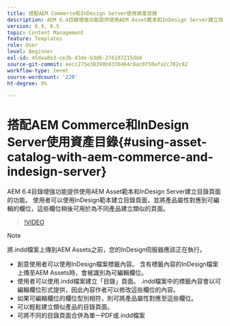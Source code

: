 ```yaml
---
title: 搭配AEM Commerce和InDesign Server使用資產目錄
description: AEM 6.4目錄增強功能提供使用AEM Asset範本和InDesign Server建立目錄頁面的功能。  使用者可以使用InDesign範本建立目錄頁面，並將產品屬性對應到可編輯的欄位，這些欄位稍後可用於為不同產品建立類似的頁面。
version: 6.4, 6.5
topic: Content Management
feature: Templates
role: User
level: Beginner
exl-id: 45daa8e3-ce3b-43de-b3d6-276107215dd4
source-git-commit: eecc275e38390b9330464c8ac0750efa2c702c82
workflow-type: tm+mt
source-wordcount: '220'
ht-degree: 0%

---
```


# 搭配AEM Commerce和InDesign Server使用資產目錄{#using-asset-catalog-with-aem-commerce-and-indesign-server}

AEM 6.4目錄增強功能提供使用AEM Asset範本和InDesign Server建立目錄頁面的功能。  使用者可以使用InDesign範本建立目錄頁面，並將產品屬性對應到可編輯的欄位，這些欄位稍後可用於為不同產品建立類似的頁面。

>[!VIDEO](https://video.tv.adobe.com/v/22540?quality=12&learn=on)

>[!NOTE]
>
>將\.indd檔案上傳到AEM Assets之前，您的InDesign伺服器應該正在執行。

* 創意使用者可以使用InDesign檔案標籤內容。 含有標籤內容的InDesign檔案上傳至AEM Assets時，會被識別為可編輯欄位。
* 使用者可以使用\.indd檔案建立「目錄」頁面。 \.indd檔案中的標籤內容會以可編輯欄位形式提供，因此內容作者可以修改這些欄位的內容。
* 如果可編輯欄位的欄位型別相符，則可將產品屬性對應至這些欄位。
* 可以輕鬆建立類似產品的目錄頁面。
* 可將不同的目錄頁面合併為單一PDF或\.indd檔案
